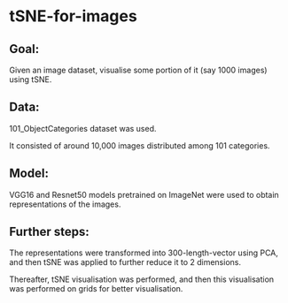 # tSNE-for-images

## Goal:
Given an image dataset, visualise some portion of it (say 1000 images) using tSNE.



## Data:
101_ObjectCategories dataset was used.

It consisted of around 10,000 images distributed among 101 categories.



## Model:
VGG16 and Resnet50 models pretrained on ImageNet were used to obtain representations of the images.



## Further steps:
The representations were transformed into 300-length-vector using PCA, and then tSNE was applied to further reduce it to 2 dimensions.

Thereafter, tSNE visualisation was performed, and then this visualisation was performed on grids for better visualisation.
